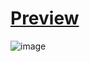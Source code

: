 # [Preview](https://youtu.be/70RhU9H9JM8)
![image](https://github.com/user-attachments/assets/8bf7c8b8-f922-40a4-829f-15f981905ff4)
